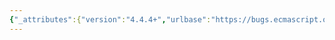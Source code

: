 ```yaml
---
{"_attributes":{"version":"4.4.4+","urlbase":"https://bugs.ecmascript.org/","maintainer":"dherman@mozilla.com"},"bug":{"bug_id":2216,"creation_ts":"2013-11-10 12:52:00 -0800","short_desc":"13.2.2.4: nonbold \"Runtime\" in header","delta_ts":"2014-05-22 19:35:52 -0700","product":"Draft for 6th Edition","component":"editorial issue","version":"Rev 24: April 27, 2014 Draft","rep_platform":"All","op_sys":"All","bug_status":"RESOLVED","resolution":"FIXED","priority":"Normal","bug_severity":"minor","everconfirmed":true,"reporter":{"uid":"jmdyck","name":"Michael Dyck"},"assigned_to":{"uid":"allen","name":"Allen Wirfs-Brock"},"long_desc":[{"commentid":6631,"comment_count":0,"who":{"uid":"jmdyck","name":"Michael Dyck"},"bug_when":"2013-11-10 12:52:03 -0800","thetext":"In the header for 13.2.2.3 \"Runtime Semantics: Evaluation\",\nthe word \"Runtime\" is in a normal weight font.\n\nChange it to a bold font."},{"commentid":6644,"comment_count":1,"who":{"uid":"allen","name":"Allen Wirfs-Brock"},"bug_when":"2013-11-10 17:10:22 -0800","thetext":"fixed in rev22 editor's draft"},{"commentid":7075,"comment_count":2,"who":{"uid":"allen","name":"Allen Wirfs-Brock"},"bug_when":"2014-01-27 10:04:18 -0800","thetext":"fixed in Rev22 (January 20, 2013) release"},{"commentid":7939,"comment_count":3,"who":{"uid":"jmdyck","name":"Michael Dyck"},"bug_when":"2014-04-28 11:00:48 -0700","thetext":"No, this wasn't fixed in rev22, and still appears in rev24.\nThe section number is now 13.2.2.4."},{"commentid":8468,"comment_count":4,"who":{"uid":"allen","name":"Allen Wirfs-Brock"},"bug_when":"2014-05-14 17:37:21 -0700","thetext":"fixed in rev25 editor's draft\n\nnow 13.2.2.5"},{"commentid":8616,"comment_count":5,"who":{"uid":"jmdyck","name":"Michael Dyck"},"bug_when":"2014-05-22 19:35:52 -0700","thetext":"confirmed fixed in rev25"}]}}
---
```

